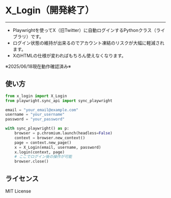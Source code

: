 # X_Login（開発終了）
---

- Playwrightを使ってX（旧Twitter）に自動ログインするPythonクラス（ライブラリ）です。
- ログイン状態の維持が出来るのでアカウント凍結のリスクが大幅に軽減されます。
- XのHTMLの仕様が変わればもちろん使えなくなります。


※2025/06/18現在動作確認済み※


## 使い方
```python
from x_login import X_Login
from playwright.sync_api import sync_playwright

email = "your_email@example.com"
username = "your_username"
password = "your_password"

with sync_playwright() as p:
    browser = p.chromium.launch(headless=False)
    context = browser.new_context()
    page = context.new_page()
    x = X_Login(email, username, password)
    x.login(context, page)
    # ここでログイン後の操作が可能
    browser.close()
```

## ライセンス
MIT License
